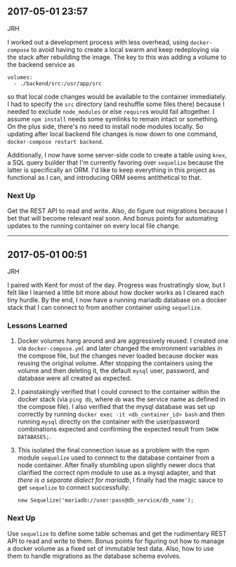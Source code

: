 ## 2017-05-01 23:57
JRH

I worked out a development process with less overhead, using `docker-compose` to avoid having to create a local swarm and keep redeploying via the stack after rebuilding the image. The key to this was adding a volume to the backend service as

    volumes:
      - ./backend/src:/usr/app/src

so that local code changes would be available to the container immediately. I had to specify the `src` directory (and reshuffle some files there) because I needed to exclude `node_modules` or else `require`s would fail altogether. I assume `npm install` needs some symlinks to remain intact or something. On the plus side, there's no need to install node modules locally. So updating after local backend file changes is now down to one command, `docker-compose restart backend`.


Additionally, I now have some server-side code to create a table using `knex`, a SQL query builder that I'm currently favoring over `sequelize` because the latter is specifically an ORM. I'd like to keep everything in this project as functional as I can, and introducing ORM seems antithetical to that.

### Next Up
Get the REST API to read and write. Also, do figure out migrations because I bet that will become relevant real soon. And bonus points for automating updates to the running container on every local file change.

---

## 2017-05-01 00:51
JRH

I paired with Kent for most of the day. Progress was frustratingly slow, but I felt like I learned a little bit more about how docker works as I cleared each tiny hurdle. By the end, I now have a running mariadb database on a docker stack that I can connect to from another container using `sequelize`.

### Lessons Learned
1. Docker volumes hang around and are aggressively reused. I created one via `docker-compose.yml` and later changed the environment variables in the compose file, but the changes never loaded because docker was reusing the original volume. After stopping the containers using the volume and then deleting it, the default `mysql` user, password, and database were all created as expected.

2. I painstakingly verified that I could connect to the container within the docker stack (via `ping db`, where `db` was the service name as defined in the compose file). I also verified that the mysql database was set up correctly by running `docker exec -it <db_container_id> bash` and then running `mysql` directly on the container with the user/password combinations expected and confirming the expected result from `SHOW DATABASES;`.

3. This isolated the final connection issue as a problem with the npm module `sequelize` used to connect to the database container from a node container. After finally stumbling upon slightly newer docs that clarified the correct npm module to use as a mysql adapter, and that _there is a separate dialect for mariadb_, I finally had the magic sauce to get `sequelize` to connect successfully:

    `new Sequelize('mariadb://user:pass@db_service/db_name');`

### Next Up
Use `sequelize` to define some table schemas and get the rudimentary REST API to read and write to them. Bonus points for figuring out how to manage a docker volume as a fixed set of immutable test data. Also, how to use them to handle migrations as the database schema evolves.

